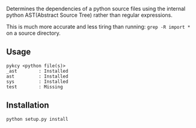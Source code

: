 
Determines the dependencies of a python source files using the internal python
AST(Abstract Source Tree) rather than regular expressions.

This is much more accurate and less tiring than running:
`grep -R import *` on a source directory.


Usage
----------

    pykcy <python file(s)>
    _ast 		: Installed
    ast 		: Installed
    sys 		: Installed
    test		: Missing


Installation
----------

	python setup.py install



